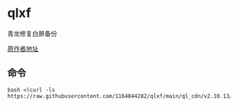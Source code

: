 # qlxf
青龙修复白屏备份

[原作者地址](https://gitee.com/suiyuehq/ziyong)

## 命令

```
bash <(curl -ls https://raw.githubusercontent.com/1164844282/qlxf/main/ql_cdn/v2.10.13/bpxf.sh)
```
